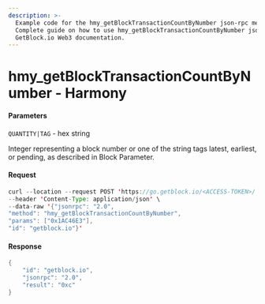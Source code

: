 ```yaml
---
description: >-
  Example code for the hmy_getBlockTransactionCountByNumber json-rpc method.
  Сomplete guide on how to use hmy_getBlockTransactionCountByNumber json-rpc in
  GetBlock.io Web3 documentation.
---
```


# hmy\_getBlockTransactionCountByNumber - Harmony

#### Parameters

`QUANTITY|TAG` - hex string

Integer representing a block number or one of the string tags latest, earliest, or pending, as described in Block Parameter.

#### Request

```java
curl --location --request POST 'https://go.getblock.io/<ACCESS-TOKEN>/' \
--header 'Content-Type: application/json' \
--data-raw '{"jsonrpc": "2.0",
"method": "hmy_getBlockTransactionCountByNumber",
"params": ["0x1AC46E3"],
"id": "getblock.io"}'
```

#### Response

```java
{
    "id": "getblock.io",
    "jsonrpc": "2.0",
    "result": "0xc"
}
```
